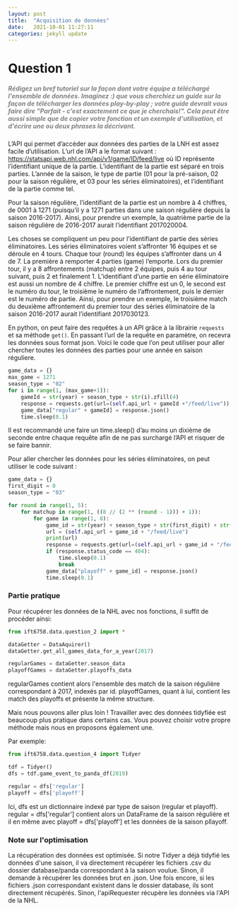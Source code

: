 ```yaml
---
layout: post
title:  "Acquisition de données"
date:   2021-10-01 11:27:11
categories: jekyll update
---
```


# Question 1

##### <span style="color:grey">Rédigez un bref tutoriel sur la façon dont votre équipe a téléchargé l'ensemble de données. Imaginez :) que vous cherchiez un guide sur la façon de télécharger les données play-by-play ; votre guide devrait vous faire dire "Parfait - c'est exactement ce que je cherchais!". Cela peut être aussi simple que de copier votre fonction et un exemple d'utilisation, et d'écrire une ou deux phrases la décrivant.</span>

L’API qui permet d’accéder aux données des parties de la LNH est assez facile d’utilisation. L’url de l’API a le format suivant : https://statsapi.web.nhl.com/api/v1/game/ID/feed/live où ID représente l’identifiant unique de la partie.
L’identifiant de la partie est séparé en trois parties. L’année de la saison, le type de partie (01 pour la pré-saison, 02 pour la saison régulière, et 03 pour les séries éliminatoires), et l’identifiant de la partie comme tel. 

Pour la saison régulière, l’identifiant de la partie est un nombre à 4 chiffres, de 0001 à 1271 (puisqu’il y a 1271 parties dans une saison régulière depuis la saison 2016-2017). Ainsi, pour prendre un exemple, la quatrième partie de la saison régulière de 2016-2017 aurait l’identifiant 2017020004.

Les choses se compliquent un peu pour l’identifiant de partie des séries éliminatoires. Les séries éliminatoires voient s’affronter 16 équipes et se déroule en 4 tours. Chaque tour (round) les équipes s’affronter dans un 4 de 7. La première à remporter 4 parties (game) l’emporte. Lors du premier tour, il y a 8 affrontements (matchup) entre 2 équipes, puis 4 au tour suivant, puis 2 et finalement 1. L’identifiant d’une partie en série éliminatoire est aussi un nombre de 4 chiffre. Le premier chiffre est un 0, le second est le numéro du tour, le troisième le numéro de l’affrontement, puis le dernier est le numéro de partie. Ainsi, pour prendre un exemple, le troisième match du deuxième affrontement du premier tour des séries éliminatoire de la saison 2016-2017 aurait l’identifiant 2017030123.

En python, on peut faire des requêtes à un API grâce à la librairie `requests` et sa méthode `get()`. En passant l’url de la requête en paramètre, on recevra les données sous format json. Voici le code que l’on peut utiliser pour aller chercher toutes les données des parties pour une année en saison réguliere.

```Python
game_data = {}
max_game = 1271
season_type = "02"
for i in range(1, (max_game+1)):
    gameId = str(year) + season_type + str(i).zfill(4)
    response = requests.get(url=(self.api_url + gameId +"/feed/live"))
    game_data["regular" + gameId] = response.json()
    time.sleep(0.1)
```

Il est recommandé une faire un time.sleep() d’au moins un dixième de seconde entre chaque requête afin de ne pas surchargé l’API et risquer de se faire bannir.

Pour aller chercher les données pour les séries éliminatoires, on peut utiliser le code suivant :

```Python
game_data = {}
first_digit = 0
season_type = "03"

for round in range(1, 5):
    for matchup in range(1, ((8 // (2 ** (round - 1))) + 1)):
        for game in range(1, 8):
            game_id = str(year) + season_type + str(first_digit) + str(round) + str(matchup) + str(game)
            url = (self.api_url + game_id + "/feed/live")
            print(url)
            response = requests.get(url=(self.api_url + game_id + "/feed/live"))
            if (response.status_code == 404):
                time.sleep(0.1)
                break
            game_data["playoff" + game_id] = response.json()
            time.sleep(0.1)
```


### Partie pratique

Pour récupérer les données de la NHL avec nos fonctions, il suffit de procéder ainsi:

```Python
from ift6758.data.question_2 import *

dataGetter = DataAquirer()
dataGetter.get_all_games_data_for_a_year(2017)

regularGames = dataGetter.season_data
playoffGames = dataGetter.playoffs_data
```

regularGames contient alors l'ensemble des match de la saison régulière correspondant à 2017, indexés par id.
playoffGames, quant à lui, contient les match des playoffs et présente la même structure.

Mais nous pouvons aller plus loin ! Travailler avec des données tidyfiée est beaucoup plus pratique dans certains cas. Vous pouvez choisir votre propre méthode mais nous en proposons également une.

Par exemple: 

```Python
from ift6758.data.question_4 import Tidyer

tdf = Tidyer()
dfs = tdf.game_event_to_panda_df(2019)

regular = dfs['regular']
playoff = dfs['playoff']
```

Ici, dfs est un dictionnaire indexé par type de saison (regular et playoff).
regular = dfs['regular'] contient alors un DataFrame de la saison régulière et il en même avec playoff = dfs['playoff'] et les données de la saison pllayoff.

### Note sur l'optimisation

La récupération des données est optimisée. Si notre Tidyer a déjà tidyfié les données d'une saison, il va directement récupérer les fichiers .csv du dossier database/panda correspondant à la saison voulue. Sinon, il demande à récupérer les données brut en .json. Une fois encore, si les fichiers .json correspondant existent dans le dossier database, ils sont directement récupérés. Sinon, l'apiRequester récupère les données via l'API de la NHL.
